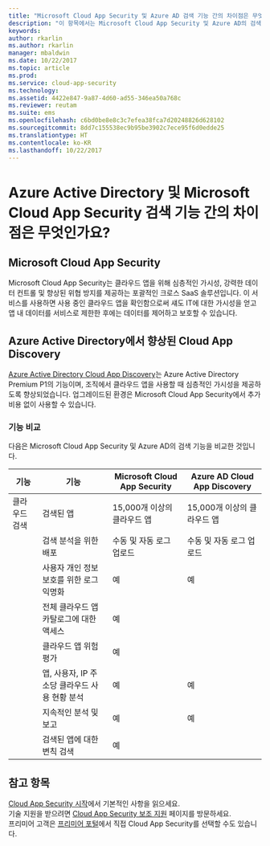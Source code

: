 ```yaml
---
title: "Microsoft Cloud App Security 및 Azure AD 검색 기능 간의 차이점은 무엇인가요? | Microsoft 문서"
description: "이 항목에서는 Microsoft Cloud App Security 및 Azure AD의 검색 기능 간의 차이점을 설명합니다."
keywords: 
author: rkarlin
ms.author: rkarlin
manager: mbaldwin
ms.date: 10/22/2017
ms.topic: article
ms.prod: 
ms.service: cloud-app-security
ms.technology: 
ms.assetid: 4422e847-9a87-4d60-ad55-346ea50a768c
ms.reviewer: reutam
ms.suite: ems
ms.openlocfilehash: c6bd0be8e8c3c7efea38fca7d20248826d628102
ms.sourcegitcommit: 8dd7c155538ec9b95be3902c7ece95f6d0edde25
ms.translationtype: HT
ms.contentlocale: ko-KR
ms.lasthandoff: 10/22/2017
---
```

# <a name="what-are-the-differences-discovery-capabilities-in-azure-active-directory-and-microsoft-cloud-app-security"></a>Azure Active Directory 및 Microsoft Cloud App Security 검색 기능 간의 차이점은 무엇인가요?

## <a name="microsoft-cloud-app-security"></a>Microsoft Cloud App Security 

Microsoft Cloud App Security는 클라우드 앱을 위해 심층적인 가시성, 강력한 데이터 컨트롤 및 향상된 위협 방지를 제공하는 포괄적인 크로스 SaaS 솔루션입니다. 이 서비스를 사용하면 사용 중인 클라우드 앱을 확인함으로써 섀도 IT에 대한 가시성을 얻고 앱 내 데이터를 서비스로 제한한 후에는 데이터를 제어하고 보호할 수 있습니다. 

## <a name="enhanced-cloud-app-discovery-in-azure-active-directory"></a>Azure Active Directory에서 향상된 Cloud App Discovery

[Azure Active Directory Cloud App Discovery](https://aka.ms/caddocsnew)는 Azure Active Directory Premium P1의 기능이며, 조직에서 클라우드 앱을 사용할 때 심층적인 가시성을 제공하도록 향상되었습니다. 업그레이드된 환경은 Microsoft Cloud App Security에서 추가 비용 없이 사용할 수 있습니다. 

### <a name="feature-comparison"></a>기능 비교

다음은 Microsoft Cloud App Security 및 Azure AD의 검색 기능을 비교한 것입니다.

|기능|기능|Microsoft Cloud App Security|Azure AD Cloud App Discovery|
|----|----|----|----|
|클라우드 검색|검색된 앱|15,000개 이상의 클라우드 앱|15,000개 이상의 클라우드 앱|
||검색 분석을 위한 배포|수동 및 자동 로그 업로드|수동 및 자동 로그 업로드|
||사용자 개인 정보 보호를 위한 로그 익명화|예|예|
||전체 클라우드 앱 카탈로그에 대한 액세스|예||
||클라우드 앱 위험 평가|예||
||앱, 사용자, IP 주소당 클라우드 사용 현황 분석|예|예|
||지속적인 분석 및 보고|예|예|
||검색된 앱에 대한 변칙 검색|예||

## <a name="see-also"></a>참고 항목  

[Cloud App Security 시작](getting-started-with-cloud-app-security.md)에서 기본적인 사항을 읽으세요.    
기술 지원을 받으려면 [Cloud App Security 보조 지원](http://support.microsoft.com/oas/default.aspx?prid=16031) 페이지를 방문하세요.   
프리미어 고객은 [프리미어 포털](https://premier.microsoft.com/)에서 직접 Cloud App Security를 선택할 수도 있습니다.   

